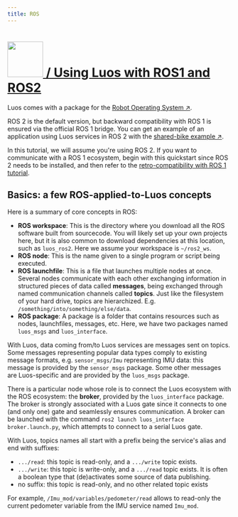 ```yaml
---
title: ROS
---
```

#
<h1><a href="#ros" class="header" id="ros"><img src="/img/ros-logo.png" width="80px"/> / Using Luos with ROS1 and ROS2</a></h1>

Luos comes with a package for the <a href="https://www.ros.org/" target="_blank">Robot Operating System &#8599;</a>.

ROS 2 is the default version, but backward compatibility with ROS 1 is ensured via the official ROS 1 bridge. You can get an example of an application using Luos services in ROS 2 with the <a href="https://github.com/aubrune/luos_bike_alarm_example" target="_blank">shared-bike example &#8599;</a>.

In this tutorial, we will assume you're using ROS 2. If you want to communicate with a ROS 1 ecosystem, begin with this quickstart since ROS 2 needs to be installed, and then refer to the [retro-compatibility with ROS 1 tutorial](/tutorials/luos-integration/ros1-retrocompatibility).

## Basics: a few ROS-applied-to-Luos concepts

Here is a summary of core concepts in ROS:
* **ROS workspace**: This is the directory where you download all the ROS software built from sourcecode. You will likely set up your own projects here, but it is also common to download dependencies at this location, such as `luos_ros2`. Here we assume your workspace is `~/ros2_ws`.
* **ROS node**: This is the name given to a single program or script being executed.
* **ROS launchfile**: This is a file that launches multiple nodes at once.
Several nodes communicate with each other exchanging information in structured pieces of data called **messages**, being exchanged through named communication channels called **topics**. Just like the filesystem of your hard drive, topics are hierarchized. E.g. `/something/into/something/else/data`.
* **ROS package**: A package is a folder that contains resources such as nodes, launchfiles, messages, etc. Here, we have two packages named `luos_msgs` and `luos_interface`.

With Luos, data coming from/to Luos services are messages sent on topics. Some messages representing popular data types comply to existing message formats, e.g. `sensor_msgs/Imu` representing IMU data: this message is provided by the `sensor_msgs` package. Some other messages are Luos-specific and are provided by the `luos_msgs` package.

There is a particular node whose role is to connect the Luos ecosystem with the ROS ecosystem: the **broker**, provided by the `luos_interface` package. The broker is strongly associated with a Luos gate since it connects to one (and only one) gate and seamlessly ensures communication. A broker can be launched with the command `ros2 launch luos_interface broker.launch.py`, which attempts to connect to a serial Luos gate.

With Luos, topics names all start with a prefix being the service's alias and end with suffixes:
* `.../read`: this topic is read-only, and a `.../write` topic exists.
* `.../write`: this topic is write-only, and a `.../read` topic exists. It is often a boolean type that (de)activates some source of data publishing.
* no suffix: this topic is read-only, and no other related topic exists

For example, `/Imu_mod/variables/pedometer/read` allows to read-only the current pedometer variable from the IMU service named `Imu_mod`.
